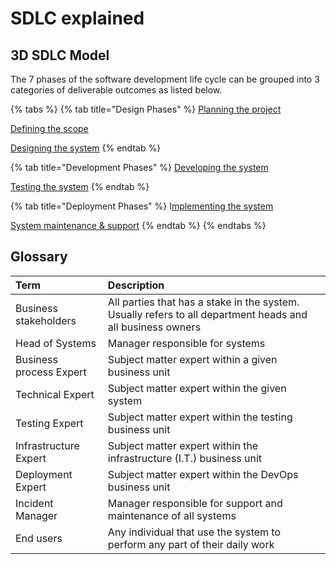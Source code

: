 # SDLC explained

## 3D SDLC Model

The 7 phases of the software development life cycle can be grouped into 3 categories of deliverable outcomes as listed below.

{% tabs %}
{% tab title="Design Phases" %}
[Planning the project](planning-the-project.md)

[Defining the scope](defining-the-scope.md)

[Designing the system](designing-the-system.md)
{% endtab %}

{% tab title="Development Phases" %}
[Developing the system](developing-the-system.md)

[Testing the system](testing-the-system.md)
{% endtab %}

{% tab title="Deployment Phases" %}
I[mplementing the system](implementing-the-system.md)

[System maintenance & support](system-maintenance-and-support.md)
{% endtab %}
{% endtabs %}

## Glossary <a id="glossary"></a>

| Term | Description |
| :--- | :--- |
| Business stakeholders | All parties that has a stake in the system. Usually refers to all department heads and all business owners |
| Head of Systems | Manager responsible for systems |
| Business process Expert | Subject matter expert within a given business unit |
| Technical Expert | Subject matter expert within the given system |
| Testing Expert | Subject matter expert within the testing business unit |
| Infrastructure Expert | Subject matter expert within the infrastructure \(I.T.\) business unit |
| Deployment Expert | Subject matter expert within the DevOps business unit |
| Incident Manager | Manager responsible for support and maintenance of all systems |
| End users | Any individual that use the system to perform any part of their daily work |


